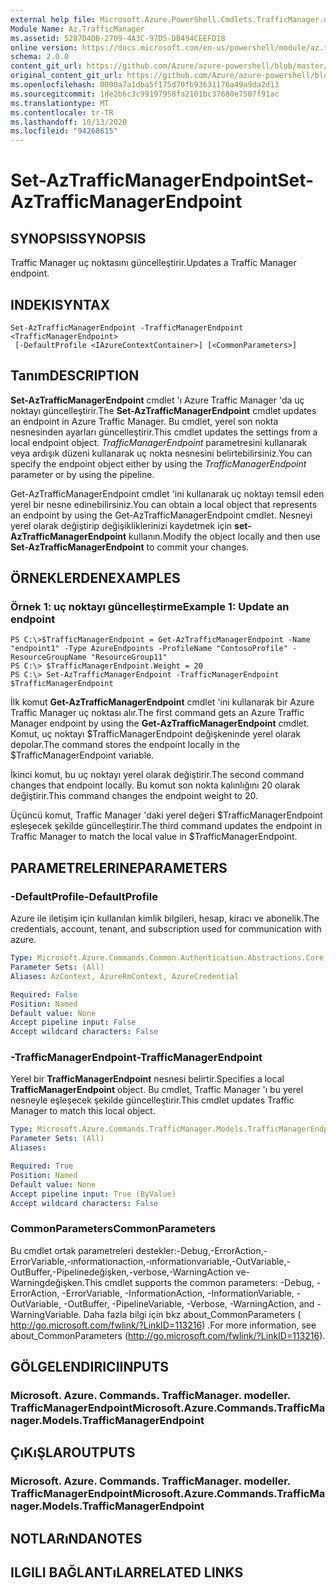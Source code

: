 ```yaml
---
external help file: Microsoft.Azure.PowerShell.Cmdlets.TrafficManager.dll-Help.xml
Module Name: Az.TrafficManager
ms.assetid: 5287D4DB-2709-4A3C-97D5-DB494CEEFD18
online version: https://docs.microsoft.com/en-us/powershell/module/az.trafficmanager/set-aztrafficmanagerendpoint
schema: 2.0.0
content_git_url: https://github.com/Azure/azure-powershell/blob/master/src/TrafficManager/TrafficManager/help/Set-AzTrafficManagerEndpoint.md
original_content_git_url: https://github.com/Azure/azure-powershell/blob/master/src/TrafficManager/TrafficManager/help/Set-AzTrafficManagerEndpoint.md
ms.openlocfilehash: 0000a7a1dba5f175d70fb93631176a49a9da2d13
ms.sourcegitcommit: 1de2b6c3c99197958fa2101bc37680e7507f91ac
ms.translationtype: MT
ms.contentlocale: tr-TR
ms.lasthandoff: 10/13/2020
ms.locfileid: "94268615"
---
```

# <span data-ttu-id="ebbb7-101">Set-AzTrafficManagerEndpoint</span><span class="sxs-lookup"><span data-stu-id="ebbb7-101">Set-AzTrafficManagerEndpoint</span></span>

## <span data-ttu-id="ebbb7-102">SYNOPSIS</span><span class="sxs-lookup"><span data-stu-id="ebbb7-102">SYNOPSIS</span></span>
<span data-ttu-id="ebbb7-103">Traffic Manager uç noktasını güncelleştirir.</span><span class="sxs-lookup"><span data-stu-id="ebbb7-103">Updates a Traffic Manager endpoint.</span></span>

## <span data-ttu-id="ebbb7-104">INDEKI</span><span class="sxs-lookup"><span data-stu-id="ebbb7-104">SYNTAX</span></span>

```
Set-AzTrafficManagerEndpoint -TrafficManagerEndpoint <TrafficManagerEndpoint>
 [-DefaultProfile <IAzureContextContainer>] [<CommonParameters>]
```

## <span data-ttu-id="ebbb7-105">Tanım</span><span class="sxs-lookup"><span data-stu-id="ebbb7-105">DESCRIPTION</span></span>
<span data-ttu-id="ebbb7-106">**Set-AzTrafficManagerEndpoint** cmdlet 'ı Azure Traffic Manager 'da uç noktayı güncelleştirir.</span><span class="sxs-lookup"><span data-stu-id="ebbb7-106">The **Set-AzTrafficManagerEndpoint** cmdlet updates an endpoint in Azure Traffic Manager.</span></span>
<span data-ttu-id="ebbb7-107">Bu cmdlet, yerel son nokta nesnesinden ayarları güncelleştirir.</span><span class="sxs-lookup"><span data-stu-id="ebbb7-107">This cmdlet updates the settings from a local endpoint object.</span></span>
<span data-ttu-id="ebbb7-108">*TrafficManagerEndpoint* parametresini kullanarak veya ardışık düzeni kullanarak uç nokta nesnesini belirtebilirsiniz.</span><span class="sxs-lookup"><span data-stu-id="ebbb7-108">You can specify the endpoint object either by using the *TrafficManagerEndpoint* parameter or by using the pipeline.</span></span>

<span data-ttu-id="ebbb7-109">Get-AzTrafficManagerEndpoint cmdlet 'ini kullanarak uç noktayı temsil eden yerel bir nesne edinebilirsiniz.</span><span class="sxs-lookup"><span data-stu-id="ebbb7-109">You can obtain a local object that represents an endpoint by using the Get-AzTrafficManagerEndpoint cmdlet.</span></span>
<span data-ttu-id="ebbb7-110">Nesneyi yerel olarak değiştirip değişikliklerinizi kaydetmek için **set-AzTrafficManagerEndpoint** kullanın.</span><span class="sxs-lookup"><span data-stu-id="ebbb7-110">Modify the object locally and then use **Set-AzTrafficManagerEndpoint** to commit your changes.</span></span>

## <span data-ttu-id="ebbb7-111">ÖRNEKLERDEN</span><span class="sxs-lookup"><span data-stu-id="ebbb7-111">EXAMPLES</span></span>

### <span data-ttu-id="ebbb7-112">Örnek 1: uç noktayı güncelleştirme</span><span class="sxs-lookup"><span data-stu-id="ebbb7-112">Example 1: Update an endpoint</span></span>
```
PS C:\>$TrafficManagerEndpoint = Get-AzTrafficManagerEndpoint -Name "endpoint1" -Type AzureEndpoints -ProfileName "ContosoProfile" -ResourceGroupName "ResourceGroup11"
PS C:\> $TrafficManagerEndpoint.Weight = 20
PS C:\> Set-AzTrafficManagerEndpoint -TrafficManagerEndpoint $TrafficManagerEndpoint
```

<span data-ttu-id="ebbb7-113">İlk komut **Get-AzTrafficManagerEndpoint** cmdlet 'ini kullanarak bir Azure Traffic Manager uç noktası alır.</span><span class="sxs-lookup"><span data-stu-id="ebbb7-113">The first command gets an Azure Traffic Manager endpoint by using the **Get-AzTrafficManagerEndpoint** cmdlet.</span></span>
<span data-ttu-id="ebbb7-114">Komut, uç noktayı $TrafficManagerEndpoint değişkeninde yerel olarak depolar.</span><span class="sxs-lookup"><span data-stu-id="ebbb7-114">The command stores the endpoint locally in the $TrafficManagerEndpoint variable.</span></span>

<span data-ttu-id="ebbb7-115">İkinci komut, bu uç noktayı yerel olarak değiştirir.</span><span class="sxs-lookup"><span data-stu-id="ebbb7-115">The second command changes that endpoint locally.</span></span>
<span data-ttu-id="ebbb7-116">Bu komut son nokta kalınlığını 20 olarak değiştirir.</span><span class="sxs-lookup"><span data-stu-id="ebbb7-116">This command changes the endpoint weight to 20.</span></span>

<span data-ttu-id="ebbb7-117">Üçüncü komut, Traffic Manager 'daki yerel değeri $TrafficManagerEndpoint eşleşecek şekilde güncelleştirir.</span><span class="sxs-lookup"><span data-stu-id="ebbb7-117">The third command updates the endpoint in Traffic Manager to match the local value in $TrafficManagerEndpoint.</span></span>

## <span data-ttu-id="ebbb7-118">PARAMETRELERINE</span><span class="sxs-lookup"><span data-stu-id="ebbb7-118">PARAMETERS</span></span>

### <span data-ttu-id="ebbb7-119">-DefaultProfile</span><span class="sxs-lookup"><span data-stu-id="ebbb7-119">-DefaultProfile</span></span>
<span data-ttu-id="ebbb7-120">Azure ile iletişim için kullanılan kimlik bilgileri, hesap, kiracı ve abonelik.</span><span class="sxs-lookup"><span data-stu-id="ebbb7-120">The credentials, account, tenant, and subscription used for communication with azure.</span></span>

```yaml
Type: Microsoft.Azure.Commands.Common.Authentication.Abstractions.Core.IAzureContextContainer
Parameter Sets: (All)
Aliases: AzContext, AzureRmContext, AzureCredential

Required: False
Position: Named
Default value: None
Accept pipeline input: False
Accept wildcard characters: False
```

### <span data-ttu-id="ebbb7-121">-TrafficManagerEndpoint</span><span class="sxs-lookup"><span data-stu-id="ebbb7-121">-TrafficManagerEndpoint</span></span>
<span data-ttu-id="ebbb7-122">Yerel bir **TrafficManagerEndpoint** nesnesi belirtir.</span><span class="sxs-lookup"><span data-stu-id="ebbb7-122">Specifies a local **TrafficManagerEndpoint** object.</span></span>
<span data-ttu-id="ebbb7-123">Bu cmdlet, Traffic Manager 'ı bu yerel nesneyle eşleşecek şekilde güncelleştirir.</span><span class="sxs-lookup"><span data-stu-id="ebbb7-123">This cmdlet updates Traffic Manager to match this local object.</span></span>

```yaml
Type: Microsoft.Azure.Commands.TrafficManager.Models.TrafficManagerEndpoint
Parameter Sets: (All)
Aliases:

Required: True
Position: Named
Default value: None
Accept pipeline input: True (ByValue)
Accept wildcard characters: False
```

### <span data-ttu-id="ebbb7-124">CommonParameters</span><span class="sxs-lookup"><span data-stu-id="ebbb7-124">CommonParameters</span></span>
<span data-ttu-id="ebbb7-125">Bu cmdlet ortak parametreleri destekler:-Debug,-ErrorAction,-ErrorVariable,-ınformationaction,-ınformationvariable,-OutVariable,-OutBuffer,-Pipelinedeğişken,-verbose,-WarningAction ve-Warningdeğişken.</span><span class="sxs-lookup"><span data-stu-id="ebbb7-125">This cmdlet supports the common parameters: -Debug, -ErrorAction, -ErrorVariable, -InformationAction, -InformationVariable, -OutVariable, -OutBuffer, -PipelineVariable, -Verbose, -WarningAction, and -WarningVariable.</span></span> <span data-ttu-id="ebbb7-126">Daha fazla bilgi için bkz about_CommonParameters ( http://go.microsoft.com/fwlink/?LinkID=113216) .</span><span class="sxs-lookup"><span data-stu-id="ebbb7-126">For more information, see about_CommonParameters (http://go.microsoft.com/fwlink/?LinkID=113216).</span></span>

## <span data-ttu-id="ebbb7-127">GÖLGELENDIRICI</span><span class="sxs-lookup"><span data-stu-id="ebbb7-127">INPUTS</span></span>

### <span data-ttu-id="ebbb7-128">Microsoft. Azure. Commands. TrafficManager. modeller. TrafficManagerEndpoint</span><span class="sxs-lookup"><span data-stu-id="ebbb7-128">Microsoft.Azure.Commands.TrafficManager.Models.TrafficManagerEndpoint</span></span>

## <span data-ttu-id="ebbb7-129">ÇıKıŞLAR</span><span class="sxs-lookup"><span data-stu-id="ebbb7-129">OUTPUTS</span></span>

### <span data-ttu-id="ebbb7-130">Microsoft. Azure. Commands. TrafficManager. modeller. TrafficManagerEndpoint</span><span class="sxs-lookup"><span data-stu-id="ebbb7-130">Microsoft.Azure.Commands.TrafficManager.Models.TrafficManagerEndpoint</span></span>

## <span data-ttu-id="ebbb7-131">NOTLARıNDA</span><span class="sxs-lookup"><span data-stu-id="ebbb7-131">NOTES</span></span>

## <span data-ttu-id="ebbb7-132">ILGILI BAĞLANTıLAR</span><span class="sxs-lookup"><span data-stu-id="ebbb7-132">RELATED LINKS</span></span>
